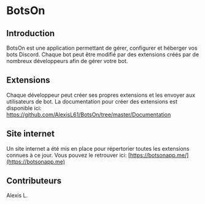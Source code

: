 # BotsOn

## Introduction

BotsOn est une application permettant de gérer, configurer et héberger vos bots Discord.
Chaque bot peut être modifié par des extensions créés par de nombreux développeurs afin de gérer votre bot.

## Extensions

Chaque développeur peut créer ses propres extensions et les envoyer aux utilisateurs de bot. La documentation pour créer des extensions est disponible ici: https://github.com/AlexisL61/BotsOn/tree/master/Documentation

## Site internet

Un site internet a été mis en place pour répertorier toutes les extensions connues à ce jour. 
Vous pouvez le retrouver ici: [https://botsonapp.me/](https://botsonapp.me)

## Contributeurs

Alexis L. 
